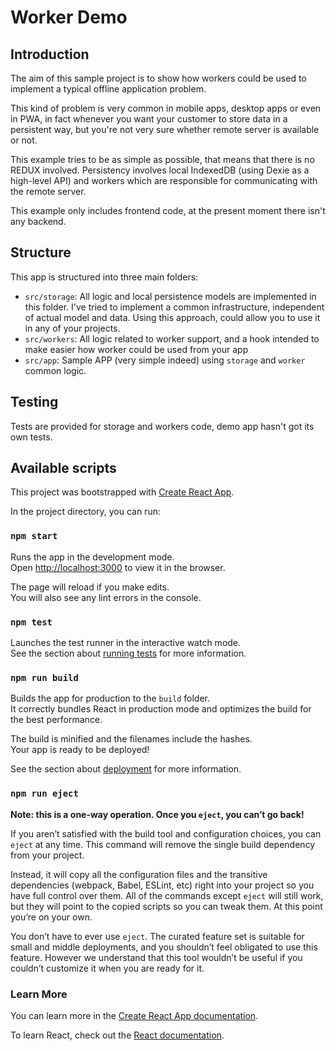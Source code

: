 # Worker Demo

## Introduction

The aim of this sample project is to show how workers could be used to implement a typical offline
application problem.

This kind of problem is very common in mobile apps, desktop apps or even in PWA, in fact whenever you
want your customer to store data in a persistent way, but you're not very sure whether remote server
is available or not.

This example tries to be as simple as possible, that means that there is no REDUX involved. Persistency involves
local IndexedDB (using Dexie as a high-level API) and workers which are responsible for communicating with
the remote server.

This example only includes frontend code, at the present moment there isn't any backend.

## Structure

This app is structured into three main folders:

* `src/storage`: All logic and local persistence models are implemented in this folder. I've tried to implement a common infrastructure, independent of actual model and data. Using this approach, could allow you to use it in any of your projects.
* `src/workers`: All logic related to worker support, and a hook intended to make easier how worker could be used from your app
* `src/app`: Sample APP (very simple indeed) using `storage` and `worker` common logic.

## Testing

Tests are provided for storage and workers code, demo app hasn't got its own tests.

## Available scripts
This project was bootstrapped with [Create React App](https://github.com/facebook/create-react-app).

In the project directory, you can run:

### `npm start`

Runs the app in the development mode.\
Open [http://localhost:3000](http://localhost:3000) to view it in the browser.

The page will reload if you make edits.\
You will also see any lint errors in the console.

### `npm test`

Launches the test runner in the interactive watch mode.\
See the section about [running tests](https://facebook.github.io/create-react-app/docs/running-tests) for more information.

### `npm run build`

Builds the app for production to the `build` folder.\
It correctly bundles React in production mode and optimizes the build for the best performance.

The build is minified and the filenames include the hashes.\
Your app is ready to be deployed!

See the section about [deployment](https://facebook.github.io/create-react-app/docs/deployment) for more information.

### `npm run eject`

**Note: this is a one-way operation. Once you `eject`, you can’t go back!**

If you aren’t satisfied with the build tool and configuration choices, you can `eject` at any time. This command will remove the single build dependency from your project.

Instead, it will copy all the configuration files and the transitive dependencies (webpack, Babel, ESLint, etc) right into your project so you have full control over them. All of the commands except `eject` will still work, but they will point to the copied scripts so you can tweak them. At this point you’re on your own.

You don’t have to ever use `eject`. The curated feature set is suitable for small and middle deployments, and you shouldn’t feel obligated to use this feature. However we understand that this tool wouldn’t be useful if you couldn’t customize it when you are ready for it.

### Learn More

You can learn more in the [Create React App documentation](https://facebook.github.io/create-react-app/docs/getting-started).

To learn React, check out the [React documentation](https://reactjs.org/).
